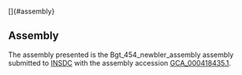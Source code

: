 []{#assembly}

Assembly
--------

The assembly presented is the Bgt\_454\_newbler\_assembly assembly
submitted to [INSDC](http://www.insdc.org) with the assembly accession
[GCA\_000418435.1](http://www.ebi.ac.uk/ena/data/view/GCA_000418435.1).
